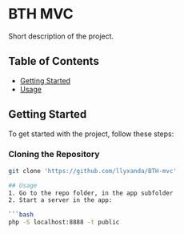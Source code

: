 # BTH MVC


Short description of the project.

## Table of Contents

- [Getting Started](#getting-started)
- [Usage](#usage)

## Getting Started

To get started with the project, follow these steps:

### Cloning the Repository

```bash
git clone 'https://github.com/llyxanda/BTH-mvc'

## Usage
1. Go to the repo folder, in the app subfolder
2. Start a server in the app: 

```bash
php -S localhost:8888 -t public
